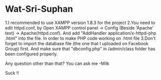 Wat-Sri-Suphan
==============
1.I recommended to use XAMPP version 1.8.3 for the project
2.You need to edit httpd.conf, by Open XAMPP control panel -> Config (Beside 'Apache' text) -> Apache(httpd.conf). 
And add "AddHandler application/x-httpd-php .html" into the file. In order to make PHP code working on .html file
3.Don't forget to import the database file (the one that I uploaded on Facebook Group) first. And make sure that
"dbconfig.php" in /admin/class folder has been configured properly.

Any question other than that? You can ask me
-Milk

 Suck !!